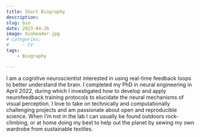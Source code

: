 ```yaml
---
title: Short Biography
description:
slug: bio
date: 2023-04-26
image: bioheader.jpg
# categories:
#     - CV
tags:
    - Biography

---
```


I am a cognitive neuroscientist interested in using real-time feedback loops to better understand the brain. I completed my PhD in neural engineering in April 2022, during which I investigated how to develop and apply neurofeedback training protocols to elucidate the neural mechanisms of visual perception. I love to take on technically and computationally challenging projects and am passionate about open and reproducible science. When I’m not in the lab I can usually be found outdoors rock-climbing, or at home doing my best to help out the planet by sewing my own wardrobe from sustainable textiles. 